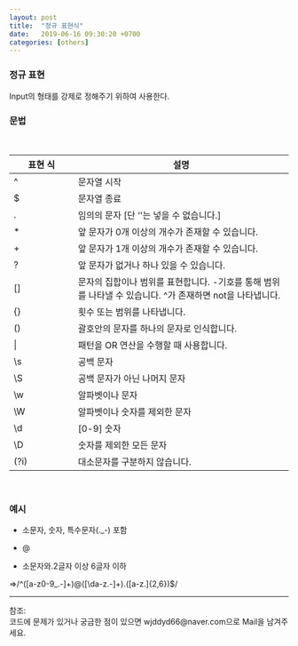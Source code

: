 ```yaml
---
layout: post
title:  "정규 표현식"
date:   2019-06-16 09:30:20 +0700
categories: [others]
---
```


###  정규 표현
Input의 형태를 강제로 정해주기 위하여 사용한다.  

###  문법
<link rel = "stylesheet" href ="/static/css/bootstrap.min.css">
<br>

<table class = "table">
  <thead>
    <tr>
      <th width="100">표현 식</th>
      <th>설명</th>
    </tr>
  </thead>
  <tbody>
    <tr>
      <td>^</td>
      <td>문자열 시작</td>
    </tr>
    <tr>
      <td>$</td>
      <td>문자열 종료</td>
    </tr>
    <tr>
      <td>.</td>
      <td>임의의 문자 [단 ‘'는 넣을 수 없습니다.]</td>
    </tr>
    <tr>
      <td>*</td>
      <td>앞 문자가 0개 이상의 개수가 존재할 수 있습니다.</td>
    </tr>
    <tr>
      <td>+</td>
      <td>앞 문자가 1개 이상의 개수가 존재할 수 있습니다.</td>
    </tr>
    <tr>
      <td>?</td>
      <td>앞 문자가 없거나 하나 있을 수 있습니다.</td>
    </tr>
    <tr>
      <td>[]</td>
      <td>문자의 집합이나 범위를 표현합니다. -기호를 통해 범위를 나타낼 수 있습니다. ^가 존재하면 not을 나타냅니다.</td>
    </tr>
    <tr>
      <td>{}</td>
      <td>횟수 또는 범위를 나타냅니다.</td>
    </tr>
    <tr>
      <td>()</td>
      <td>괄호안의 문자를 하나의 문자로 인식합니다.</td>
    </tr>
    <tr>
      <td>|</td>
      <td>패턴을 OR 연산을 수행할 때 사용합니다.</td>
    </tr>
    <tr>
      <td>\s</td>
      <td>공백 문자</td>
    </tr>
    <tr>
      <td>\S</td>
      <td>공백 문자가 아닌 나머지 문자</td>
    </tr>
    <tr>
      <td>\w</td>
      <td>알파벳이나 문자</td>
    </tr>
    <tr>
      <td>\W</td>
      <td>알파벳이나 숫자를 제외한 문자</td>
    </tr>
    <tr>
      <td>\d</td>
      <td>[0-9] 숫자</td>
    </tr>
    <tr>
      <td>\D</td>
      <td>숫자를 제외한 모든 문자</td>
    </tr>
    <tr>
      <td>(?i)</td>
      <td>대소문자를 구분하지 않습니다.</td>
    </tr>
  </tbody>
</table>

<br>

###  예시
 - 소문자, 숫자, 특수문자(._-) 포함

 - @

 - 소문자와.2글자 이상 6글자 이하

    

=>/^([a-z0-9_\.-]+)@([\da-z\.-]+)\.([a-z\.]{2,6})$/

<hr>
참조: <https://nesoy.github.io/articles/2018-06/Java-RegExp><br>
코드에 문제가 있거나 궁금한 점이 있으면 wjddyd66@naver.com으로  Mail을 남겨주세요.